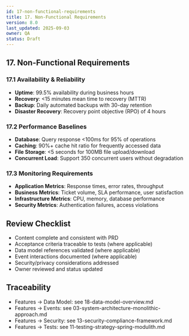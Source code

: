 ```yaml
---
id: 17-non-functional-requirements
title: 17. Non-Functional Requirements
version: 8.0
last_updated: 2025-09-03
owner: QA
status: Draft
---
```


## 17. Non-Functional Requirements

### 17.1 Availability & Reliability

- **Uptime**: 99.5% availability during business hours
- **Recovery**: <15 minutes mean time to recovery (MTTR)
- **Backup**: Daily automated backups with 30-day retention
- **Disaster Recovery**: Recovery point objective (RPO) of 4 hours

### 17.2 Performance Baselines

- **Database**: Query response <100ms for 95% of operations
- **Caching**: 90%+ cache hit ratio for frequently accessed data
- **File Storage**: <5 seconds for 100MB file upload/download
- **Concurrent Load**: Support 350 concurrent users without degradation

### 17.3 Monitoring Requirements

- **Application Metrics**: Response times, error rates, throughput
- **Business Metrics**: Ticket volume, SLA performance, user satisfaction
- **Infrastructure Metrics**: CPU, memory, database performance
- **Security Metrics**: Authentication failures, access violations

## Review Checklist

- Content complete and consistent with PRD
- Acceptance criteria traceable to tests (where applicable)
- Data model references validated (where applicable)
- Event interactions documented (where applicable)
- Security/privacy considerations addressed
- Owner reviewed and status updated

## Traceability

- Features → Data Model: see 18-data-model-overview.md
- Features → Events: see 03-system-architecture-monolithic-approach.md
- Features → Security: see 13-security-compliance-framework.md
- Features → Tests: see 11-testing-strategy-spring-modulith.md
